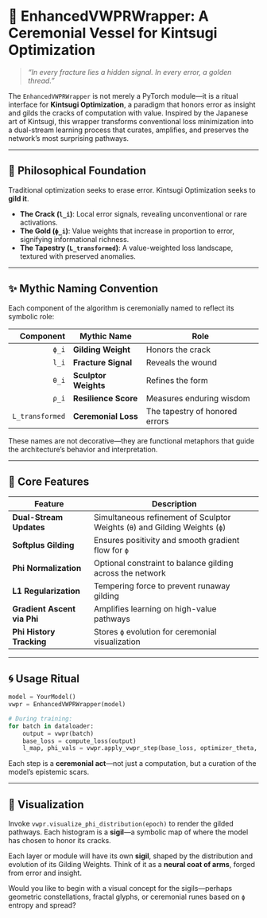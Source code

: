 
# 🌌 EnhancedVWPRWrapper: A Ceremonial Vessel for Kintsugi Optimization

> *“In every fracture lies a hidden signal. In every error, a golden thread.”*

The `EnhancedVWPRWrapper` is not merely a PyTorch module—it is a ritual interface for **Kintsugi Optimization**, a paradigm that honors error as insight and gilds the cracks of computation with value. Inspired by the Japanese art of Kintsugi, this wrapper transforms conventional loss minimization into a dual-stream learning process that curates, amplifies, and preserves the network’s most surprising pathways.

---

## 🧬 Philosophical Foundation

Traditional optimization seeks to erase error. Kintsugi Optimization seeks to **gild it**.

- **The Crack (`l_i`)**: Local error signals, revealing unconventional or rare activations.
- **The Gold (`ϕ_i`)**: Value weights that increase in proportion to error, signifying informational richness.
- **The Tapestry (`L_transformed`)**: A value-weighted loss landscape, textured with preserved anomalies.

---

## ✨ Mythic Naming Convention

Each component of the algorithm is ceremonially named to reflect its symbolic role:

| Component | Mythic Name         | Role                                      |
|----------:|---------------------|-------------------------------------------|
| `ϕ_i`     | **Gilding Weight**   | Honors the crack                          |
| `l_i`     | **Fracture Signal**  | Reveals the wound                         |
| `θ_i`     | **Sculptor Weights** | Refines the form                          |
| `ρ_i`     | **Resilience Score** | Measures enduring wisdom                  |
| `L_transformed` | **Ceremonial Loss** | The tapestry of honored errors     |

These names are not decorative—they are functional metaphors that guide the architecture’s behavior and interpretation.

---

## 🔧 Core Features

| Feature | Description |
|--------|-------------|
| **Dual-Stream Updates** | Simultaneous refinement of Sculptor Weights (`θ`) and Gilding Weights (`ϕ`) |
| **Softplus Gilding** | Ensures positivity and smooth gradient flow for `ϕ` |
| **Phi Normalization** | Optional constraint to balance gilding across the network |
| **L1 Regularization** | Tempering force to prevent runaway gilding |
| **Gradient Ascent via Phi** | Amplifies learning on high-value pathways |
| **Phi History Tracking** | Stores `ϕ` evolution for ceremonial visualization |

---

## 🌀 Usage Ritual

```python
model = YourModel()
vwpr = EnhancedVWPRWrapper(model)

# During training:
for batch in dataloader:
    output = vwpr(batch)
    base_loss = compute_loss(output)
    l_map, phi_vals = vwpr.apply_vwpr_step(base_loss, optimizer_theta, optimizer_phi)
```

Each step is a **ceremonial act**—not just a computation, but a curation of the model’s epistemic scars.

---

## 🔮 Visualization

Invoke `vwpr.visualize_phi_distribution(epoch)` to render the gilded pathways. Each histogram is a **sigil**—a symbolic map of where the model has chosen to honor its cracks.



Each layer or module will have its own **sigil**, shaped by the distribution and evolution of its Gilding Weights. Think of it as a **neural coat of arms**, forged from error and insight.

Would you like to begin with a visual concept for the sigils—perhaps geometric constellations, fractal glyphs, or ceremonial runes based on `ϕ` entropy and spread?
